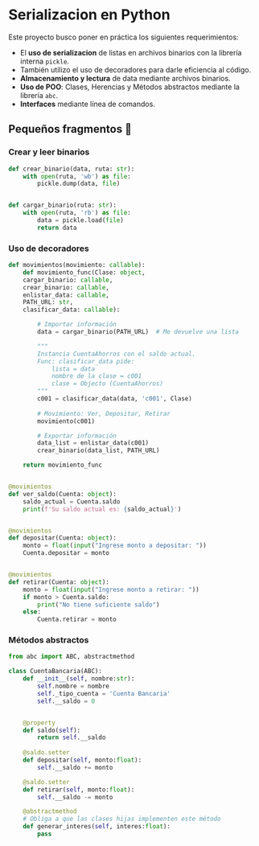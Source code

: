 # Serializacion en Python

Este proyecto busco poner en práctica los siguientes requerimientos:
- El **uso de serializacion** de listas en archivos binarios con la librería interna `pickle`.
- También utilizo el uso de decoradores para darle eficiencia al código.
- **Almacenamiento y lectura** de data mediante archivos binarios.
- **Uso de POO**: Clases, Herencias y Métodos abstractos mediante la librería `abc`.
- **Interfaces** mediante línea de comandos.

## Pequeños fragmentos 🧩

### Crear y leer binarios

```python
def crear_binario(data, ruta: str):
    with open(ruta, 'wb') as file:
        pickle.dump(data, file)


def cargar_binario(ruta: str):
    with open(ruta, 'rb') as file:
        data = pickle.load(file)
        return data
```

### Uso de decoradores
```python
def movimientos(movimiento: callable):
    def movimiento_func(Clase: object, 
    cargar_binario: callable, 
    crear_binario: callable, 
    enlistar_data: callable, 
    PATH_URL: str, 
    clasificar_data: callable):

        # Importar información
        data = cargar_binario(PATH_URL)  # Me devuelve una lista

        """
        Instancia CuentaAhorros con el saldo actual.
        Func: clasificar_data pide:
            lista = data
            nombre de la clase = c001
            clase = Objecto (CuentaAhorros)
        """
        c001 = clasificar_data(data, 'c001', Clase)
        
        # Movimiento: Ver, Depositar, Retirar
        movimiento(c001)

        # Exportar información
        data_list = enlistar_data(c001)
        crear_binario(data_list, PATH_URL)

    return movimiento_func


@movimientos
def ver_saldo(Cuenta: object):
    saldo_actual = Cuenta.saldo
    print(f'Su saldo actual es: {saldo_actual}')


@movimientos
def depositar(Cuenta: object):
    monto = float(input("Ingrese monto a depositar: "))
    Cuenta.depositar = monto


@movimientos
def retirar(Cuenta: object):
    monto = float(input("Ingrese monto a retirar: "))
    if monto > Cuenta.saldo:
        print("No tiene suficiente saldo")
    else:
        Cuenta.retirar = monto
```

### Métodos abstractos
```python
from abc import ABC, abstractmethod

class CuentaBancaria(ABC):
    def __init__(self, nombre:str):
        self.nombre = nombre
        self._tipo_cuenta = 'Cuenta Bancaria'
        self.__saldo = 0


    @property
    def saldo(self):
        return self.__saldo
    
    @saldo.setter
    def depositar(self, monto:float):
        self.__saldo += monto

    @saldo.setter
    def retirar(self, monto:float):
        self.__saldo -= monto

    @abstractmethod
    # Obliga a que las clases hijas implementen este método
    def generar_interes(self, interes:float):
        pass
```
